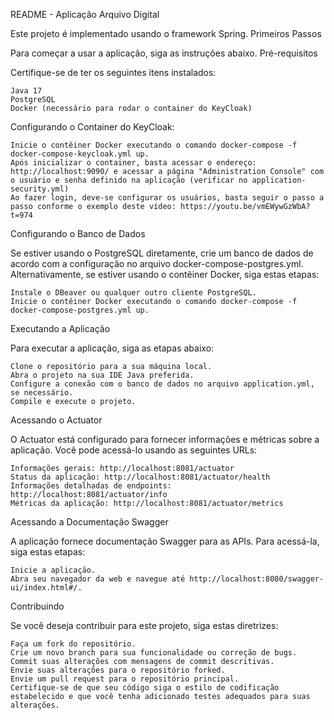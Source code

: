 README - Aplicação Arquivo Digital

Este projeto é implementado usando o framework Spring.
Primeiros Passos

Para começar a usar a aplicação, siga as instruções abaixo.
Pré-requisitos

Certifique-se de ter os seguintes itens instalados:

    Java 17
    PostgreSQL
    Docker (necessário para rodar o container do KeyCloak)

Configurando o Container do KeyCloak:

    Inicie o contêiner Docker executando o comando docker-compose -f docker-compose-keycloak.yml up.
    Após inicializar o container, basta acessar o endereço: http://localhost:9090/ e acessar a página "Administration Console" com o usuário e senha definido na aplicação (verificar no application-security.yml)
    Ao fazer login, deve-se configurar os usuários, basta seguir o passo a passo conforme o exemplo deste vídeo: https://youtu.be/vmEWywGzWbA?t=974


Configurando o Banco de Dados

Se estiver usando o PostgreSQL diretamente, crie um banco de dados de acordo com a configuração no arquivo docker-compose-postgres.yml. Alternativamente, se estiver usando o contêiner Docker, siga estas etapas:

    Instale o DBeaver ou qualquer outro cliente PostgreSQL.
    Inicie o contêiner Docker executando o comando docker-compose -f docker-compose-postgres.yml up.

Executando a Aplicação

Para executar a aplicação, siga as etapas abaixo:

    Clone o repositório para a sua máquina local.
    Abra o projeto na sua IDE Java preferida.
    Configure a conexão com o banco de dados no arquivo application.yml, se necessário.
    Compile e execute o projeto.

Acessando o Actuator

O Actuator está configurado para fornecer informações e métricas sobre a aplicação. Você pode acessá-lo usando as seguintes URLs:

    Informações gerais: http://localhost:8081/actuator
    Status da aplicação: http://localhost:8081/actuator/health
    Informações detalhadas de endpoints: http://localhost:8081/actuator/info
    Métricas da aplicação: http://localhost:8081/actuator/metrics

Acessando a Documentação Swagger

A aplicação fornece documentação Swagger para as APIs. Para acessá-la, siga estas etapas:

    Inicie a aplicação.
    Abra seu navegador da web e navegue até http://localhost:8080/swagger-ui/index.html#/.

Contribuindo

Se você deseja contribuir para este projeto, siga estas diretrizes:

    Faça um fork do repositório.
    Crie um novo branch para sua funcionalidade ou correção de bugs.
    Commit suas alterações com mensagens de commit descritivas.
    Envie suas alterações para o repositório forked.
    Envie um pull request para o repositório principal.
    Certifique-se de que seu código siga o estilo de codificação estabelecido e que você tenha adicionado testes adequados para suas alterações.
